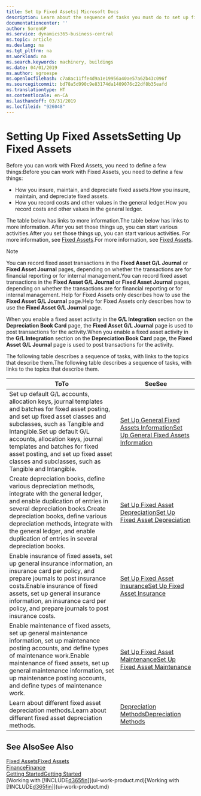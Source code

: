 ```yaml
---
title: Set Up Fixed Assets| Microsoft Docs
description: Learn about the sequence of tasks you must do to set up fixed assets, such as machinery or buildings.
documentationcenter: ''
author: SorenGP
ms.service: dynamics365-business-central
ms.topic: article
ms.devlang: na
ms.tgt_pltfrm: na
ms.workload: na
ms.search.keywords: machinery, buildings
ms.date: 04/01/2019
ms.author: sgroespe
ms.openlocfilehash: c7a8ac11ffe4d9a1e19956a40ae57a62b43c096f
ms.sourcegitcommit: bd78a5d990c9e83174da1409076c22df8b35eafd
ms.translationtype: HT
ms.contentlocale: en-CA
ms.lasthandoff: 03/31/2019
ms.locfileid: "926048"
---
```

# <a name="setting-up-fixed-assets"></a><span data-ttu-id="fd42b-103">Setting Up Fixed Assets</span><span class="sxs-lookup"><span data-stu-id="fd42b-103">Setting Up Fixed Assets</span></span>
<span data-ttu-id="fd42b-104">Before you can work with Fixed Assets, you need to define a few things:</span><span class="sxs-lookup"><span data-stu-id="fd42b-104">Before you can work with Fixed Assets, you need to define a few things:</span></span>  

* <span data-ttu-id="fd42b-105">How you insure, maintain, and depreciate fixed assets.</span><span class="sxs-lookup"><span data-stu-id="fd42b-105">How you insure, maintain, and depreciate fixed assets.</span></span>  
* <span data-ttu-id="fd42b-106">How you record costs and other values in the general ledger.</span><span class="sxs-lookup"><span data-stu-id="fd42b-106">How you record costs and other values in the general ledger.</span></span>  

<span data-ttu-id="fd42b-107">The table below has links to more information.</span><span class="sxs-lookup"><span data-stu-id="fd42b-107">The table below has links to more information.</span></span> <span data-ttu-id="fd42b-108">After you set those things up, you can start various activities.</span><span class="sxs-lookup"><span data-stu-id="fd42b-108">After you set those things up, you can start various activities.</span></span> <span data-ttu-id="fd42b-109">For more information, see [Fixed Assets](fa-manage.md).</span><span class="sxs-lookup"><span data-stu-id="fd42b-109">For more information, see [Fixed Assets](fa-manage.md).</span></span>  

> [!NOTE]  
>   <span data-ttu-id="fd42b-110">You can record fixed asset transactions in the **Fixed Asset G/L Journal** or **Fixed Asset Journal** pages, depending on whether the transactions are for financial reporting or for internal management.</span><span class="sxs-lookup"><span data-stu-id="fd42b-110">You can record fixed asset transactions in the **Fixed Asset G/L Journal** or **Fixed Asset Journal** pages, depending on whether the transactions are for financial reporting or for internal management.</span></span> <span data-ttu-id="fd42b-111">Help for Fixed Assets only describes how to use the **Fixed Asset G/L Journal** page.</span><span class="sxs-lookup"><span data-stu-id="fd42b-111">Help for Fixed Assets only describes how to use the **Fixed Asset G/L Journal** page.</span></span>  

<span data-ttu-id="fd42b-112">When you enable a fixed asset activity in the **G/L Integration** section on the **Depreciation Book Card** page, the **Fixed Asset G/L Journal** page is used to post transactions for the activity.</span><span class="sxs-lookup"><span data-stu-id="fd42b-112">When you enable a fixed asset activity in the **G/L Integration** section on the **Depreciation Book Card** page, the **Fixed Asset G/L Journal** page is used to post transactions for the activity.</span></span>

<span data-ttu-id="fd42b-113">The following table describes a sequence of tasks, with links to the topics that describe them.</span><span class="sxs-lookup"><span data-stu-id="fd42b-113">The following table describes a sequence of tasks, with links to the topics that describe them.</span></span>  

| <span data-ttu-id="fd42b-114">To</span><span class="sxs-lookup"><span data-stu-id="fd42b-114">To</span></span> | <span data-ttu-id="fd42b-115">See</span><span class="sxs-lookup"><span data-stu-id="fd42b-115">See</span></span> |
| --- | --- |
| <span data-ttu-id="fd42b-116">Set up default G/L accounts, allocation keys, journal templates and batches for fixed asset posting, and set up fixed asset classes and subclasses, such as Tangible and Intangible.</span><span class="sxs-lookup"><span data-stu-id="fd42b-116">Set up default G/L accounts, allocation keys, journal templates and batches for fixed asset posting, and set up fixed asset classes and subclasses, such as Tangible and Intangible.</span></span> |[<span data-ttu-id="fd42b-117">Set Up General Fixed Assets Information</span><span class="sxs-lookup"><span data-stu-id="fd42b-117">Set Up General Fixed Assets Information</span></span>](fa-how-setup-general.md) |
| <span data-ttu-id="fd42b-118">Create depreciation books, define various depreciation methods, integrate with the general ledger, and enable duplication of entries in several depreciation books.</span><span class="sxs-lookup"><span data-stu-id="fd42b-118">Create depreciation books, define various depreciation methods, integrate with the general ledger, and enable duplication of entries in several depreciation books.</span></span> |[<span data-ttu-id="fd42b-119">Set Up Fixed Asset Depreciation</span><span class="sxs-lookup"><span data-stu-id="fd42b-119">Set Up Fixed Asset Depreciation</span></span>](fa-how-setup-depreciation.md) |
| <span data-ttu-id="fd42b-120">Enable insurance of fixed assets, set up general insurance information, an insurance card per policy, and prepare journals to post insurance costs.</span><span class="sxs-lookup"><span data-stu-id="fd42b-120">Enable insurance of fixed assets, set up general insurance information, an insurance card per policy, and prepare journals to post insurance costs.</span></span> |[<span data-ttu-id="fd42b-121">Set Up Fixed Asset Insurance</span><span class="sxs-lookup"><span data-stu-id="fd42b-121">Set Up Fixed Asset Insurance</span></span>](fa-how-setup-insurance.md) |
| <span data-ttu-id="fd42b-122">Enable maintenance of fixed assets, set up general maintenance information, set up maintenance posting accounts, and define types of maintenance work.</span><span class="sxs-lookup"><span data-stu-id="fd42b-122">Enable maintenance of fixed assets, set up general maintenance information, set up maintenance posting accounts, and define types of maintenance work.</span></span> |[<span data-ttu-id="fd42b-123">Set Up Fixed Asset Maintenance</span><span class="sxs-lookup"><span data-stu-id="fd42b-123">Set Up Fixed Asset Maintenance</span></span>](fa-how-setup-maintenance.md) |
| <span data-ttu-id="fd42b-124">Learn about different fixed asset depreciation methods.</span><span class="sxs-lookup"><span data-stu-id="fd42b-124">Learn about different fixed asset depreciation methods.</span></span> |[<span data-ttu-id="fd42b-125">Depreciation Methods</span><span class="sxs-lookup"><span data-stu-id="fd42b-125">Depreciation Methods</span></span>](fa-depreciation-methods.md) |

## <a name="see-also"></a><span data-ttu-id="fd42b-126">See Also</span><span class="sxs-lookup"><span data-stu-id="fd42b-126">See Also</span></span>
[<span data-ttu-id="fd42b-127">Fixed Assets</span><span class="sxs-lookup"><span data-stu-id="fd42b-127">Fixed Assets</span></span>](fa-manage.md)  
[<span data-ttu-id="fd42b-128">Finance</span><span class="sxs-lookup"><span data-stu-id="fd42b-128">Finance</span></span>](finance.md)  
[<span data-ttu-id="fd42b-129">Getting Started</span><span class="sxs-lookup"><span data-stu-id="fd42b-129">Getting Started</span></span>](product-get-started.md)  
<span data-ttu-id="fd42b-130">[Working with [!INCLUDE[d365fin](includes/d365fin_md.md)]](ui-work-product.md)</span><span class="sxs-lookup"><span data-stu-id="fd42b-130">[Working with [!INCLUDE[d365fin](includes/d365fin_md.md)]](ui-work-product.md)</span></span>
